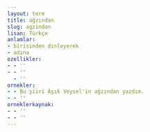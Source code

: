 ```yaml
---
layout: term
title: ağzından
slug: agzindan
lisan: Türkçe
anlamlar:
- birisinden dinleyerek
- adına
ozellikler:
- - ''
- - ''
  - ''
ornekler:
- - Bu şiiri Âşık Veysel'in ağzından yazdım.
- - ''
orneklerkaynak:
- - ''
- - ''
---
```

